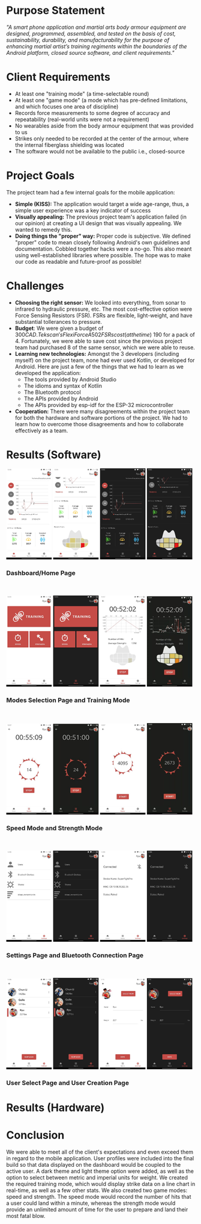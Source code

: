 # Purpose Statement

_"A smart phone application and martial arts body armour equipment are designed, programmed, 
assembled, and tested on the basis of cost, sustainability, durability, and manufacturability 
for the purpose of enhancing martial artist’s training regiments within the boundaries of the 
Android platform, closed source software, and client requirements."_

# Client Requirements

- At least one "training mode" (a time-selectable round)
- At least one "game mode" (a mode which has pre-defined limitations, and which focuses one area of discipline)
- Records force measurements to some degree of accuracy and repeatability (real-world units were not a requirement)
- No wearables aside from the body armour equipment that was provided to us 
- Strikes only needed to be recorded at the center of the armour, where the internal fiberglass shielding was located 
- The software would not be available to the public i.e., closed-source

# Project Goals

The project team had a few internal goals for the mobile application:

- __Simple (KISS):__ The application would target a wide age-range, thus, a simple user experience was a key indicator of success
- __Visually appealing:__ The previous project team's application failed (in our opinion) at creating
a UI design that was visually appealing. We wanted to remedy this.
- __Doing things the "proper" way:__ Proper code is subjective. We defined "proper" code to
mean closely following Android's own guidelines and documentation. Cobbled together hacks were a no-go.
This also meant using well-established libraries where possible. The hope was to make our code as
readable and future-proof as possible!

# Challenges

- __Choosing the right sensor:__ We looked into everything, from sonar to infrared to hydraulic pressure, etc.
The most cost-effective option were Force Sensing Resistors (FSR). FSRs are flexible, light-weight,
and have substantial tollerances to pressure.
- __Budget__: We were given a budget of $300 CAD. Tekscan's FlexiForce A502 FSRs cost (at the time) 
~$190 for a pack of 4. Fortunately, we were able to save cost since the previous project team had 
purchased 8 of the same sensor, which we were able to reuse.
- __Learning new technologies:__ Amongst the 3 developers (including myself) on the project team, 
none had ever used Kotlin, or developed for Android. Here are just a few of the things that we had
to learn as we developed the application: 
    - The tools provided by Android Studio
    - The idioms and syntax of Kotlin 
    - The Bluetooth protocol
    - The APIs provided by Android
    - The APIs provided by esp-idf for the ESP-32 microcontroller
- __Cooperation:__ There were many disagreements within the project team for both the hardware and
software portions of the project. We had to learn how to overcome those disagreements and how to
collaborate effectively as a team.

# Results (Software)

<div>
    <img src="./img/homepage_light_1.jpg" width="24%" alt="Home Page (Light Theme)">
    <img src="./img/homepage_light_2.jpg" width="24%" alt="Home Page (Light Theme)">
    <img src="./img/homepage_dark_1.jpg" width="24%" alt="Home Page (Dark Theme)">
    <img src="./img/homepage_dark_2.jpg" width="24%" alt="Home Page (Dark Theme)">
</div>

### Dashboard/Home Page

<br />
<br />

<div>
    <img src="./img/modespage_light_1.jpg" width="24%" alt="Modes Page (Light Theme)">
    <img src="./img/modespage_dark_1.jpg" width="24%" alt="Modes Page (Light Theme)">
    <img src="./img/modespage_light_2.jpg" width="24%" alt="Modes Page (Dark Theme)">
    <img src="./img/modespage_dark_2.jpg" width="24%" alt="Modes Page (Dark Theme)">
</div>

### Modes Selection Page and Training Mode

<br />
<br />

<div>
    <img src="./img/speedmode_light_1.jpg" width="24%" alt="Speed Mode (Light Theme)">
    <img src="./img/speedmode_dark_1.jpg" width="24%" alt="Speed Mode (Dark Theme)">
    <img src="./img/speedmode_light_2.jpg" width="24%" alt="Strength Mode (Light Theme)">
    <img src="./img/speedmode_dark_2.jpg" width="24%" alt="Strength Mode (Dark Theme)">
</div>

### Speed Mode and Strength Mode

<br />
<br />

<div>
    <img src="./img/settings_light_1.jpg" width="24%" alt="Settings (Light Theme)">
    <img src="./img/settings_dark_1.jpg" width="24%" alt="Settings (Dark Theme)">
    <img src="./img/settings_light_2.jpg" width="24%" alt="Bluetooth Settings (Light Theme)">
    <img src="./img/settings_dark_2.jpg" width="24%" alt="Bluetooth Settings (Dark Theme)">
</div>

### Settings Page and Bluetooth Connection Page

<br />
<br />

<div>
    <img src="./img/userspage_light_1.jpg" width="24%" alt="Users Page (Light Theme)">
    <img src="./img/userspage_dark_1.jpg" width="24%" alt="Users Page (Dark Theme)">
    <img src="./img/userspage_light_2.jpg" width="24%" alt="User Creation Page (Light Theme)">
    <img src="./img/userspage_dark_2.jpg" width="24%" alt="User Creation Page (Dark Theme)">
</div>

### User Select Page and User Creation Page

# Results (Hardware)

# Conclusion

We were able to meet all of the client's expectations and even exceed them in regard to the mobile
application. User profiles were included into the final build so that data displayed on the dashboard
would be coupled to the active user. A dark theme and light theme option were added, as well as the
option to select between metric and imperial units for weight. We created the required training mode,
which would display strike data on a line chart in real-time, as well as a few other stats. We also
created two game modes: speed and strength. The speed mode would record the number of hits that a 
user could land within a minute, whereas the strength mode would provide an unlimited amount of time
for the user to prepare and land their most fatal blow. 
